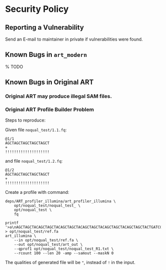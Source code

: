 # Security Policy

## Reporting a Vulnerability

Send an E-mail to maintainer in private if vulnerabilities were found.

## Known Bugs in `art_modern`

% TODO

## Known Bugs in Original ART

### Original ART may produce illegal SAM files.

### Original ART Profile Builder Problem

Steps to reproduce:

Given file `noqual_test/1.1.fq`:

```text
@1/1
AGCTAGCTAGCTAGCTAGCT
+
!!!!!!!!!!!!!!!!!!!!
```

and file `noqual_test/1.2.fq`:

```text
@1/2
AGCTAGCTAGCTAGCTAGCT
+
!!!!!!!!!!!!!!!!!!!!
```

Create a profile with command:

```shell
deps/ART_profiler_illumina/art_profiler_illumina \
    opt/noqual_test/noqual_test_ \
    opt/noqual_test \
    fq
```

```shell
printf '>a\nAGCTAGCTACAGCTAGCTACAGCTAGCTACAGCTAGCTACAGCTAGCTACAGCTAGCTACTGATCG\n' > opt/noqual_test/ref.fa
art_illumina \
    --in opt/noqual_test/ref.fa \
    --out opt/noqual_test/art_out \
    --qprof1 opt/noqual_test/noqual_test_R1.txt \
    --rcount 100 --len 20 -amp --samout --maskN 0
```

The qualities of generated file will be `"`, instead of `!` in the input.
